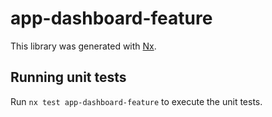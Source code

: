 # app-dashboard-feature

This library was generated with [Nx](https://nx.dev).

## Running unit tests

Run `nx test app-dashboard-feature` to execute the unit tests.
